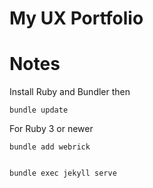# My UX Portfolio





# Notes
Install Ruby and Bundler then

    bundle update

For Ruby 3 or newer

    bundle add webrick


    bundle exec jekyll serve